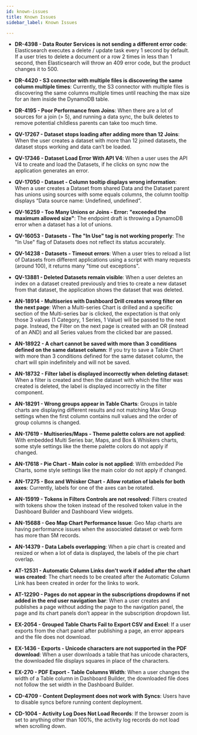 ```yaml
---
id: known-issues
title: Known Issues
sidebar_label: Known Issues

---
```

<div>

* **DR-4398 - Data Router Services is not sending a different error code**: Elasticsearch executes a delete / update task every 1 second by default. If a user tries to delete a document or a row 2 times in less than 1 second, then Elasticsearch will throw an 409 error code, but the product changes it to 500.

* **DR-4420 - S3 connector with multiple files is discovering the same column multiple times**: Currently, the S3 connector with multiple files is discovering the same columns multiple times until reaching the max size for an item inside the DynamoDB table.

* **DR-4195 - Poor Performance from Joins**: When there are a lot of sources for a join (> 5), and running a data sync, the bulk deletes to remove potential childless parents can take too much time.

* **QV-17267 - Dataset stops loading after adding more than 12 Joins**: When the user creates a dataset with more than 12 joined datasets, the dataset stops working and data can’t be loaded.

* **QV-17346 - Dataset Load Error With API V4**: When a user uses the API V4 to create and load the Datasets, if he clicks on sync now the application generates an error. 

* **QV-17050 - Dataset - Column tooltip displays wrong information**: When a user creates a Dataset from shared Data and the Dataset parent has unions using sources with some equals columns, the column tooltip displays “Data source name: Undefined, undefined”.

* **QV-16259 - Too Many Unions or Joins - Error: "exceeded the maximum allowed size"**: The endpoint draft is throwing a DynamoDB error when a dataset has a lot of unions.

* **QV-16053 - Datasets - The "In Use" tag is not working properly**: The "In Use" flag of Datasets does not reflect its status accurately.

* **QV-14238 - Datasets - Timeout errors**: When a user tries to reload a list of Datasets from different applications using a script with many requests (around 100), it returns many "time out exceptions".

* **QV-13881 - Deleted Datasets remain visible**: When a user deletes an index on a dataset created previously and tries to create a new dataset from that dataset, the application shows the dataset that was deleted.

* **AN-18914 - Multiseries with Dashboard Drill creates wrong filter on the next page**: When a Multi-series Chart is drilled and a specific section of the Multi-series bar is clicked, the expectation is that only those 3 values (1 Category, 1 Series, 1 Value) will be passed to the next page. Instead, the Filter on the next page is created with an OR (instead of an AND) and all Series values from the clicked bar are passed.

* **AN-18922 - A chart cannot be saved with more than 3 conditions defined on the same dataset column**: If you try to save a Table Chart with more than 3 conditions defined for the same dataset column, the chart will spin indefinitely and will not be saved.

* **AN-18732 - Filter label is displayed incorrectly when deleting dataset**: When a filter is created and then the dataset with which the filter was created is deleted, the label is displayed incorrectly in the filter component.

* **AN-18291 - Wrong groups appear in Table Charts**: Groups in table charts are displaying different results and not matching Max Group settings when the first column contains null values and the order of group columns is changed.

* **AN-17619 - Multiseries/Maps - Theme palette colors are not applied**: With embedded Multi Series bar, Maps, and Box & Whiskers charts, some style settings like the theme palette colors do not apply if changed.

* **AN-17618 - Pie Chart - Main color is not applied**: With embedded Pie Charts, some style settings like the main color do not apply if changed.

* **AN-17275 - Box and Whisker Chart - Allow rotation of labels for both axes**: Currently, labels for one of the axes can be rotated. 

* **AN-15919 - Tokens in Filters Controls are not resolved**: Filters created with tokens show the token instead of the resolved token value in the Dashboard Builder and Dashboard View widgets.

* **AN-15688 - Geo Map Chart Performance Issue**: Geo Map charts are having performance issues when the associated dataset or web form has more than 5M records. 

* **AN-14379 - Data Labels overlapping**: When a pie chart is created and resized or when a lot of data is displayed, the labels of the pie chart overlap.

* **AT-12531 - Automatic Column Links don't work if added after the chart was created**: The chart needs to be created after the Automatic Column Link has been created in order for the links to work.

* **AT-12290 - Pages do not appear in the subscriptions dropdowns if not added in the end user navigation bar**: When a user creates and publishes a page without adding the page to the navigation panel, the page and its chart panels don’t appear in the subscription dropdown list.

* **EX-2054 - Grouped Table Charts Fail to Export CSV and Excel**: If a user exports from the chart panel after publishing a page, an error appears and the file does not download.

* **EX-1436 - Exports - Unicode characters are not supported in the PDF download**: When a user downloads a table that has unicode characters, the downloaded file displays squares in place of the characters.

* **EX-270 - PDF Export - Table Columns Width**: When a user changes the width of a Table column in Dashboard Builder, the downloaded file does not follow the set width in the Dashboard Builder. 

* **CD-4709 - Content Deployment does not work with Syncs**: Users have to disable syncs before running content deployment.

* **CD-1004 - Activity Log Does Not Load Records**: If the browser zoom is set to anything other than 100%, the activity log records do not load when scrolling down.


</div>
